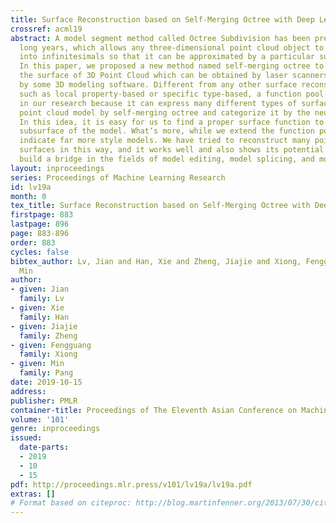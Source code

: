 ```yaml
---
title: Surface Reconstruction based on Self-Merging Octree with Deep Learning
crossref: acml19
abstract: A model segment method called Octree Subdivision has been presented for
  long years, which allows any three-dimensional point cloud object to be subdivided
  into infinitesimals so that it can be approximated by a particular surface function.
  In this paper, we proposed a new method named self-merging octree to reconstruct
  the surface of 3D Point Cloud which can be obtained by laser scanners or generated
  by some 3D modeling software. Different from any other surface reconstruction algorithms
  such as local property-based or specific type-based, a function pool-based was introduced
  in our research because it can express many different types of surfaces. We subdivide
  point cloud model by self-merging octree and categorize it by the neuro-network.
  In this idea, it is easy for us to find a proper surface function to present the
  subsurface of the model. What‘s more, while we extend the function pool, we can
  indicate far more style models. We have tried to reconstruct many point cloud models‘
  surfaces in this way, and it works well and also shows its potential ability to
  build a bridge in the fields of model editing, model splicing, and model deformation.
layout: inproceedings
series: Proceedings of Machine Learning Research
id: lv19a
month: 0
tex_title: Surface Reconstruction based on Self-Merging Octree with Deep Learning
firstpage: 883
lastpage: 896
page: 883-896
order: 883
cycles: false
bibtex_author: Lv, Jian and Han, Xie and Zheng, Jiajie and Xiong, Fengguang and Pang,
  Min
author:
- given: Jian
  family: Lv
- given: Xie
  family: Han
- given: Jiajie
  family: Zheng
- given: Fengguang
  family: Xiong
- given: Min
  family: Pang
date: 2019-10-15
address: 
publisher: PMLR
container-title: Proceedings of The Eleventh Asian Conference on Machine Learning
volume: '101'
genre: inproceedings
issued:
  date-parts:
  - 2019
  - 10
  - 15
pdf: http://proceedings.mlr.press/v101/lv19a/lv19a.pdf
extras: []
# Format based on citeproc: http://blog.martinfenner.org/2013/07/30/citeproc-yaml-for-bibliographies/
---
```

